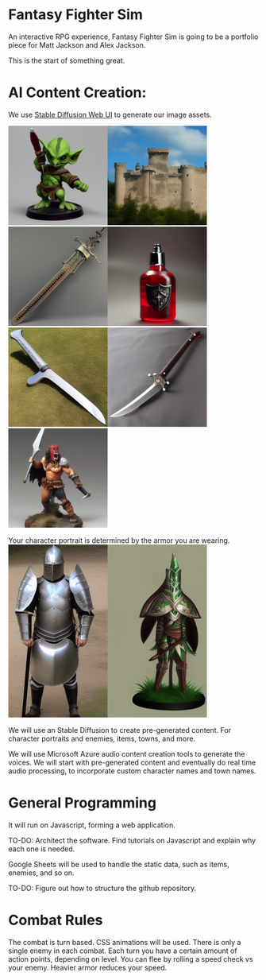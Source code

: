 # Fantasy Fighter Sim
An interactive RPG experience, Fantasy Fighter Sim is going to be a portfolio piece for Matt Jackson and Alex Jackson.

This is the start of something great.


# AI Content Creation:

We use [Stable Diffusion Web UI](https://github.com/AUTOMATIC1111/stable-diffusion-webui) to generate our image assets.

<img src="https://github.com/mattyjacks/fantasyfightersim/blob/main/examples/images/00001-1546343001-goblin%20with%20s___.png"  width="200"><img src="https://github.com/mattyjacks/fantasyfightersim/blob/main/examples/images/00003-1253253067-castle%20backgr___.png"  width="200"><img src="https://github.com/mattyjacks/fantasyfightersim/blob/main/examples/images/00007-2478843934-sword-antique.png"  width="200"><img src="https://github.com/mattyjacks/fantasyfightersim/blob/main/examples/images/00006-2420947611-fantasy%20hp%20po___.png"  width="200"><img src="https://github.com/mattyjacks/fantasyfightersim/blob/main/examples/images/00008-2478843932-sword-phallic.png"  width="200"><img src="https://github.com/mattyjacks/fantasyfightersim/blob/main/examples/images/00009-2937418289-sword-ninja-dagger.png"  width="200"><img src="https://github.com/mattyjacks/fantasyfightersim/blob/main/examples/images/00010-808460143-barbarian.png"  width="200">

Your character portrait is determined by the armor you are wearing.
<img src="https://github.com/mattyjacks/fantasyfightersim/blob/main/examples/images/00004-711545305-knight%20wearing___.png"  width="200"><img src="https://github.com/mattyjacks/fantasyfightersim/blob/main/examples/images/00005-2739792428-elf%20knight%20wi___.png"  width="200">

We will use an Stable Diffusion to create pre-generated content. For character portraits and enemies, items, towns, and more.

We will use Microsoft Azure audio content creation tools to generate the voices. We will start with pre-generated content and eventually do real time audio processing, to incorporate custom character names and town names.

# General Programming

It will run on Javascript, forming a web application.

TO-DO: Architect the software. Find tutorials on Javascript and explain why each one is needed.

Google Sheets will be used to handle the static data, such as items, enemies, and so on.

TO-DO: Figure out how to structure the github repository.

# Combat Rules
The combat is turn based. CSS animations will be used. There is only a single enemy in each combat. Each turn you have a certain amount of action points, depending on level. You can flee by rolling a speed check vs your enemy. Heavier armor reduces your speed.
